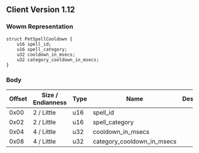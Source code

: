 ## Client Version 1.12

### Wowm Representation
```rust,ignore
struct PetSpellCooldown {
    u16 spell_id;
    u16 spell_category;
    u32 cooldown_in_msecs;
    u32 category_cooldown_in_msecs;
}
```
### Body
| Offset | Size / Endianness | Type | Name | Description |
| ------ | ----------------- | ---- | ---- | ----------- |
| 0x00 | 2 / Little | u16 | spell_id |  |
| 0x02 | 2 / Little | u16 | spell_category |  |
| 0x04 | 4 / Little | u32 | cooldown_in_msecs |  |
| 0x08 | 4 / Little | u32 | category_cooldown_in_msecs |  |
